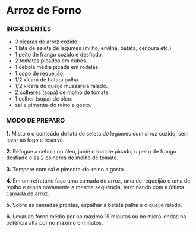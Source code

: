 # Arroz de Forno 

### INGREDIENTES

- 3 xícaras de arroz cozido
- 1 lata de seleta de legumes (milho, ervilha, batata, cenoura etc.)
- 1 peito de frango cozido e desfiado.
- 2 tomates picados em cubos.
- 1 cebola média picada em rodelas.
- 1 copo de requeijão.
- 1/2 xícara de batata palha.
- 1/2 xícara de queijo mussarela ralado.
- 2 colheres (sopa) de molho de tomate.
- 1 colher (sopa) de óleo.
- sal e pimenta-do reino a gosto.

### MODO  DE  PREPARO

**1.**  Misture o conteúdo de lata de seleta de legumes com arroz cozido, sem levar ao fogo e reserve.

**2.**  Refogue a cebola no óleo, junte o tomate picado, o peito de frango desfiado e as 2 colheres de molho de tomate.

**3.**  Tempere com sal e pimenta-do-reino a gosto.

**4.**  Em um refratário faça uma camada de arroz, uma de requeijão e uma de molho e repita novamente a mesma sequência, terminando com a última camada de arroz.

**5.**  Sobre as camadas prontas, espalhar a batata palha e o queijo ralado.

**6.**  Levar ao forno médio por no máximo 15 minutos ou no micro-ondas na potência alta por no máximo 6 minutos.